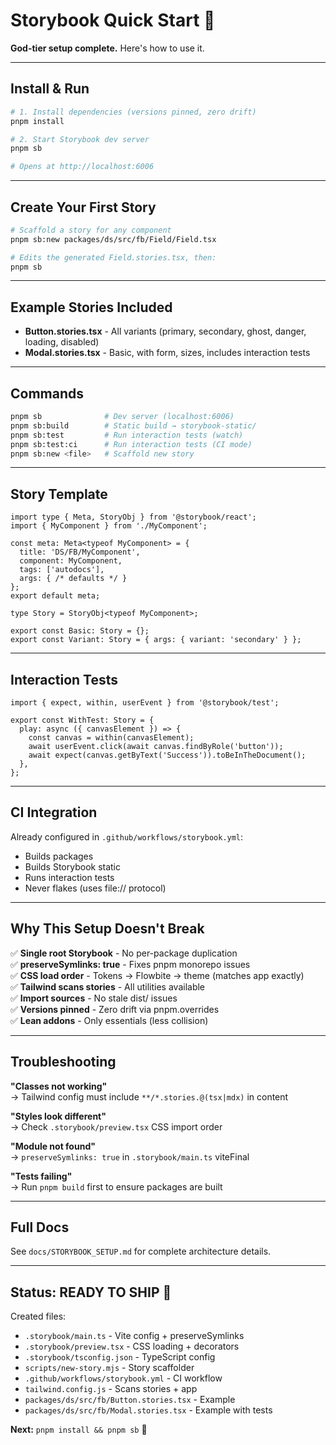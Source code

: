 # Storybook Quick Start 🚀

**God-tier setup complete.** Here's how to use it.

---

## Install & Run

```bash
# 1. Install dependencies (versions pinned, zero drift)
pnpm install

# 2. Start Storybook dev server
pnpm sb

# Opens at http://localhost:6006
```

---

## Create Your First Story

```bash
# Scaffold a story for any component
pnpm sb:new packages/ds/src/fb/Field/Field.tsx

# Edits the generated Field.stories.tsx, then:
pnpm sb
```

---

## Example Stories Included

- **Button.stories.tsx** - All variants (primary, secondary, ghost, danger, loading, disabled)
- **Modal.stories.tsx** - Basic, with form, sizes, includes interaction tests

---

## Commands

```bash
pnpm sb              # Dev server (localhost:6006)
pnpm sb:build        # Static build → storybook-static/
pnpm sb:test         # Run interaction tests (watch)
pnpm sb:test:ci      # Run interaction tests (CI mode)
pnpm sb:new <file>   # Scaffold new story
```

---

## Story Template

```tsx
import type { Meta, StoryObj } from '@storybook/react';
import { MyComponent } from './MyComponent';

const meta: Meta<typeof MyComponent> = {
  title: 'DS/FB/MyComponent',
  component: MyComponent,
  tags: ['autodocs'],
  args: { /* defaults */ }
};
export default meta;

type Story = StoryObj<typeof MyComponent>;

export const Basic: Story = {};
export const Variant: Story = { args: { variant: 'secondary' } };
```

---

## Interaction Tests

```tsx
import { expect, within, userEvent } from '@storybook/test';

export const WithTest: Story = {
  play: async ({ canvasElement }) => {
    const canvas = within(canvasElement);
    await userEvent.click(await canvas.findByRole('button'));
    await expect(canvas.getByText('Success')).toBeInTheDocument();
  },
};
```

---

## CI Integration

Already configured in `.github/workflows/storybook.yml`:
- Builds packages
- Builds Storybook static
- Runs interaction tests
- Never flakes (uses file:// protocol)

---

## Why This Setup Doesn't Break

✅ **Single root Storybook** - No per-package duplication  
✅ **preserveSymlinks: true** - Fixes pnpm monorepo issues  
✅ **CSS load order** - Tokens → Flowbite → theme (matches app exactly)  
✅ **Tailwind scans stories** - All utilities available  
✅ **Import sources** - No stale dist/ issues  
✅ **Versions pinned** - Zero drift via pnpm.overrides  
✅ **Lean addons** - Only essentials (less collision)  

---

## Troubleshooting

**"Classes not working"**  
→ Tailwind config must include `**/*.stories.@(tsx|mdx)` in content

**"Styles look different"**  
→ Check `.storybook/preview.tsx` CSS import order

**"Module not found"**  
→ `preserveSymlinks: true` in `.storybook/main.ts` viteFinal

**"Tests failing"**  
→ Run `pnpm build` first to ensure packages are built

---

## Full Docs

See `docs/STORYBOOK_SETUP.md` for complete architecture details.

---

## Status: READY TO SHIP 🚀

Created files:
- `.storybook/main.ts` - Vite config + preserveSymlinks
- `.storybook/preview.tsx` - CSS loading + decorators
- `.storybook/tsconfig.json` - TypeScript config
- `scripts/new-story.mjs` - Story scaffolder
- `.github/workflows/storybook.yml` - CI workflow
- `tailwind.config.js` - Scans stories + app
- `packages/ds/src/fb/Button.stories.tsx` - Example
- `packages/ds/src/fb/Modal.stories.tsx` - Example with tests

**Next:** `pnpm install && pnpm sb` 🎨
